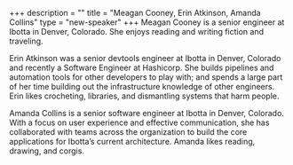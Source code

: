 +++
description = ""
title = "Meagan Cooney, Erin Atkinson, Amanda Collins"
type = "new-speaker"
+++
Meagan Cooney is a senior engineer at Ibotta in Denver, Colorado. She enjoys reading and writing fiction and traveling.

Erin Atkinson was a senior devtools engineer at Ibotta in Denver, Colorado and recently a Software Engineer at Hashicorp. She builds pipelines and automation tools for other developers to play with; and spends a large part of her time building out the infrastructure knowledge of other engineers. Erin likes crocheting, libraries, and dismantling systems that harm people.

Amanda Collins is a senior software engineer at Ibotta in Denver, Colorado. With a focus on user experience and effective communication, she has collaborated with teams across the organization to build the core applications for Ibotta’s current architecture. Amanda likes reading, drawing, and corgis.